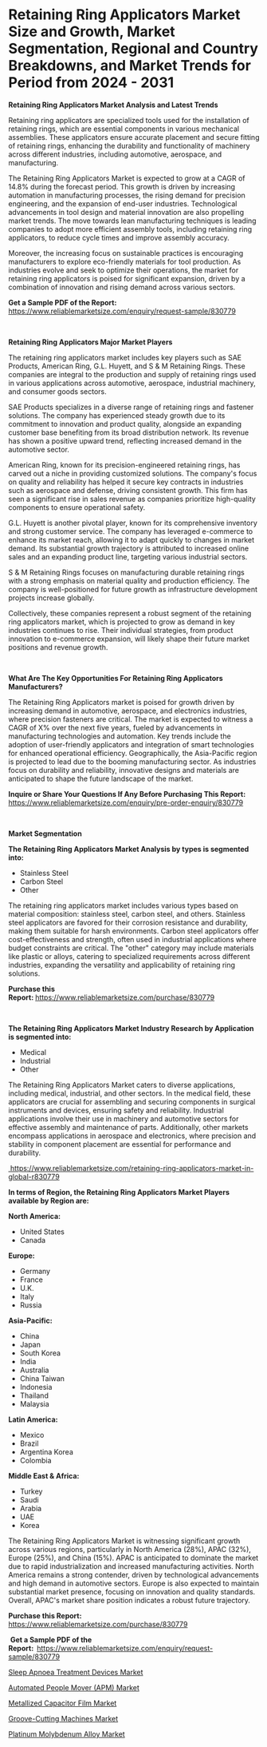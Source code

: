 <p><h1>Retaining Ring Applicators Market Size and Growth, Market Segmentation, Regional and Country Breakdowns, and Market Trends for Period from 2024 -  2031</h1></p><p><strong>Retaining Ring Applicators Market Analysis and Latest Trends</strong></p>
<p><p>Retaining ring applicators are specialized tools used for the installation of retaining rings, which are essential components in various mechanical assemblies. These applicators ensure accurate placement and secure fitting of retaining rings, enhancing the durability and functionality of machinery across different industries, including automotive, aerospace, and manufacturing.</p><p>The Retaining Ring Applicators Market is expected to grow at a CAGR of 14.8% during the forecast period. This growth is driven by increasing automation in manufacturing processes, the rising demand for precision engineering, and the expansion of end-user industries. Technological advancements in tool design and material innovation are also propelling market trends. The move towards lean manufacturing techniques is leading companies to adopt more efficient assembly tools, including retaining ring applicators, to reduce cycle times and improve assembly accuracy.</p><p>Moreover, the increasing focus on sustainable practices is encouraging manufacturers to explore eco-friendly materials for tool production. As industries evolve and seek to optimize their operations, the market for retaining ring applicators is poised for significant expansion, driven by a combination of innovation and rising demand across various sectors.</p></p>
<p><strong>Get a Sample PDF of the Report:&nbsp;</strong> <a href="https://www.reliablemarketsize.com/enquiry/request-sample/830779?utm_campaign=1173&utm_medium=2&utm_source=Github&utm_content=ia&utm_term=13102024&utm_id=retaining-ring-applicators">https://www.reliablemarketsize.com/enquiry/request-sample/830779</a></p>
<p>&nbsp;</p>
<p><strong>Retaining Ring Applicators Major Market Players</strong></p>
<p><p>The retaining ring applicators market includes key players such as SAE Products, American Ring, G.L. Huyett, and S & M Retaining Rings. These companies are integral to the production and supply of retaining rings used in various applications across automotive, aerospace, industrial machinery, and consumer goods sectors.</p><p>SAE Products specializes in a diverse range of retaining rings and fastener solutions. The company has experienced steady growth due to its commitment to innovation and product quality, alongside an expanding customer base benefiting from its broad distribution network. Its revenue has shown a positive upward trend, reflecting increased demand in the automotive sector.</p><p>American Ring, known for its precision-engineered retaining rings, has carved out a niche in providing customized solutions. The company's focus on quality and reliability has helped it secure key contracts in industries such as aerospace and defense, driving consistent growth. This firm has seen a significant rise in sales revenue as companies prioritize high-quality components to ensure operational safety.</p><p>G.L. Huyett is another pivotal player, known for its comprehensive inventory and strong customer service. The company has leveraged e-commerce to enhance its market reach, allowing it to adapt quickly to changes in market demand. Its substantial growth trajectory is attributed to increased online sales and an expanding product line, targeting various industrial sectors.</p><p>S & M Retaining Rings focuses on manufacturing durable retaining rings with a strong emphasis on material quality and production efficiency. The company is well-positioned for future growth as infrastructure development projects increase globally.</p><p>Collectively, these companies represent a robust segment of the retaining ring applicators market, which is projected to grow as demand in key industries continues to rise. Their individual strategies, from product innovation to e-commerce expansion, will likely shape their future market positions and revenue growth.</p></p>
<p>&nbsp;</p>
<p><strong>What Are The Key Opportunities For Retaining Ring Applicators Manufacturers?</strong></p>
<p><p>The Retaining Ring Applicators market is poised for growth driven by increasing demand in automotive, aerospace, and electronics industries, where precision fasteners are critical. The market is expected to witness a CAGR of X% over the next five years, fueled by advancements in manufacturing technologies and automation. Key trends include the adoption of user-friendly applicators and integration of smart technologies for enhanced operational efficiency. Geographically, the Asia-Pacific region is projected to lead due to the booming manufacturing sector. As industries focus on durability and reliability, innovative designs and materials are anticipated to shape the future landscape of the market.</p></p>
<p><strong>Inquire or Share Your Questions If Any Before Purchasing This Report:</strong> <a href="https://www.reliablemarketsize.com/enquiry/pre-order-enquiry/830779?utm_campaign=1173&utm_medium=2&utm_source=Github&utm_content=ia&utm_term=13102024&utm_id=retaining-ring-applicators">https://www.reliablemarketsize.com/enquiry/pre-order-enquiry/830779</a></p>
<p>&nbsp;</p>
<p><strong>Market Segmentation</strong></p>
<p><strong>The Retaining Ring Applicators Market Analysis by types is segmented into:</strong></p>
<p><ul><li>Stainless Steel</li><li>Carbon Steel</li><li>Other</li></ul></p>
<p><p>The retaining ring applicators market includes various types based on material composition: stainless steel, carbon steel, and others. Stainless steel applicators are favored for their corrosion resistance and durability, making them suitable for harsh environments. Carbon steel applicators offer cost-effectiveness and strength, often used in industrial applications where budget constraints are critical. The "other" category may include materials like plastic or alloys, catering to specialized requirements across different industries, expanding the versatility and applicability of retaining ring solutions.</p></p>
<p><strong>Purchase this Report:&nbsp;</strong><a href="https://www.reliablemarketsize.com/purchase/830779?utm_campaign=1173&utm_medium=2&utm_source=Github&utm_content=ia&utm_term=13102024&utm_id=retaining-ring-applicators">https://www.reliablemarketsize.com/purchase/830779</a></p>
<p>&nbsp;</p>
<p><strong>The Retaining Ring Applicators Market Industry Research by Application is segmented into:</strong></p>
<p><ul><li>Medical</li><li>Industrial</li><li>Other</li></ul></p>
<p><p>The Retaining Ring Applicators Market caters to diverse applications, including medical, industrial, and other sectors. In the medical field, these applicators are crucial for assembling and securing components in surgical instruments and devices, ensuring safety and reliability. Industrial applications involve their use in machinery and automotive sectors for effective assembly and maintenance of parts. Additionally, other markets encompass applications in aerospace and electronics, where precision and stability in component placement are essential for performance and durability.</p></p>
<p><a href="https://www.reliablemarketsize.com/retaining-ring-applicators-market-in-global-r830779?utm_campaign=1173&utm_medium=2&utm_source=Github&utm_content=ia&utm_term=13102024&utm_id=retaining-ring-applicators">&nbsp;https://www.reliablemarketsize.com/retaining-ring-applicators-market-in-global-r830779</a></p>
<p><strong>In terms of Region, the Retaining Ring Applicators Market Players available by Region are:</strong></p>
<p>
    <p> <strong> North America: </strong>
        <ul>
            <li>United States</li>
            <li>Canada</li>
        </ul>
        </p> 
    <p> <strong> Europe: </strong>
        <ul>
            <li>Germany</li>
            <li>France</li>
            <li>U.K.</li>
            <li>Italy</li>
            <li>Russia</li>
        </ul>
        </p> 
    <p> <strong> Asia-Pacific: </strong>
        <ul>
            <li>China</li>
            <li>Japan</li>
            <li>South Korea</li>
            <li>India</li>
            <li>Australia</li>
            <li>China Taiwan</li>
            <li>Indonesia</li>
            <li>Thailand</li>
            <li>Malaysia</li>
        </ul>
        </p> 
    <p> <strong> Latin America: </strong>
        <ul>
            <li>Mexico</li>
            <li>Brazil</li>
            <li>Argentina Korea</li>
            <li>Colombia</li>
        </ul>
        </p> 
    <p> <strong> Middle East & Africa: </strong>
        <ul>
            <li>Turkey</li>
            <li>Saudi</li>
            <li>Arabia</li>
            <li>UAE</li>
            <li>Korea</li>
        </ul>
    </p>
    </p>
<p><p>The Retaining Ring Applicators Market is witnessing significant growth across various regions, particularly in North America (28%), APAC (32%), Europe (25%), and China (15%). APAC is anticipated to dominate the market due to rapid industrialization and increased manufacturing activities. North America remains a strong contender, driven by technological advancements and high demand in automotive sectors. Europe is also expected to maintain substantial market presence, focusing on innovation and quality standards. Overall, APAC's market share position indicates a robust future trajectory.</p></p>
<p><strong>Purchase this Report: </strong><a href="https://www.reliablemarketsize.com/purchase/830779?utm_campaign=1173&utm_medium=2&utm_source=Github&utm_content=ia&utm_term=13102024&utm_id=retaining-ring-applicators">https://www.reliablemarketsize.com/purchase/830779</a></p>
<p>&nbsp;<strong>Get a Sample PDF of the Report:&nbsp;&nbsp;</strong><a href="https://www.reliablemarketsize.com/enquiry/request-sample/830779?utm_campaign=1173&utm_medium=2&utm_source=Github&utm_content=ia&utm_term=13102024&utm_id=retaining-ring-applicators">https://www.reliablemarketsize.com/enquiry/request-sample/830779</a></p>
<p><strong></strong></p>
<p><p><a href="https://www.linkedin.com/pulse/sleep-apnoea-treatment-devices-revenue-growth-report-2024-2031-vjpxe?utm_campaign=1173&utm_medium=2&utm_source=Github&utm_content=ia&utm_term=13102024&utm_id=retaining-ring-applicators">Sleep Apnoea Treatment Devices Market</a></p><p><a href="https://www.linkedin.com/pulse/automated-people-mover-apm-market-size-type-monorailduorailautomated-rnsce?utm_campaign=1173&utm_medium=2&utm_source=Github&utm_content=ia&utm_term=13102024&utm_id=retaining-ring-applicators">Automated People Mover (APM) Market</a></p><p><a href="https://www.linkedin.com/pulse/metallized-capacitor-film-market-consolidation-impact-structure-qtqic?utm_campaign=1173&utm_medium=2&utm_source=Github&utm_content=ia&utm_term=13102024&utm_id=retaining-ring-applicators">Metallized Capacitor Film Market</a></p><p><a href="https://github.com/RoccoManning/Market-Research-Report-List-7/blob/main/groove-cutting-machines-market.md?utm_campaign=1173&utm_medium=2&utm_source=Github&utm_content=ia&utm_term=13102024&utm_id=retaining-ring-applicators">Groove-Cutting Machines Market</a></p><p><a href="https://www.linkedin.com/pulse/insights-platinum-molybdenum-alloy-market-players-size-geographical-honsc?utm_campaign=1173&utm_medium=2&utm_source=Github&utm_content=ia&utm_term=13102024&utm_id=retaining-ring-applicators">Platinum Molybdenum Alloy Market</a></p></p>
